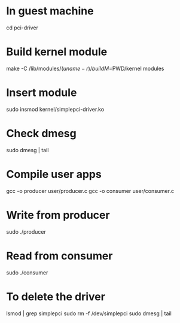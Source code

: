 # In guest machine
cd pci-driver

# Build kernel module
make -C /lib/modules/$(uname -r)/build M=$PWD/kernel modules

# Insert module
sudo insmod kernel/simplepci-driver.ko

# Check dmesg
sudo dmesg | tail

# Compile user apps
gcc -o producer user/producer.c
gcc -o consumer user/consumer.c

# Write from producer
sudo ./producer

# Read from consumer
sudo ./consumer

# To delete the driver
lsmod | grep simplepci
sudo rm -f /dev/simplepci
sudo dmesg | tail
